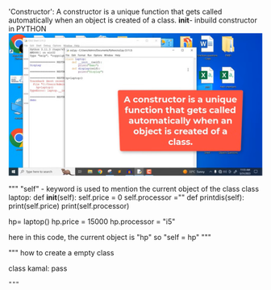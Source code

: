 
'Constructor': A constructor is a unique function that gets called automatically when an object is created of a class.
__init__- inbuild constructor in PYTHON 
![alt text](image-1.png)

"""     "self" -  keyword is used to mention the current object of the class
class laptop:
    def __init__(self):
        self.price = 0
        self.processor =""
    def printdis(self):
        print(self.price)
        print(self.processor)


hp= laptop()
hp.price = 15000
hp.processor = "i5"

here in this code, the current object is "hp" so "self = hp"
        """


"""     how to create a empty class

class kamal:
    pass

    """